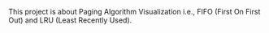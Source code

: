 This project is about Paging Algorithm Visualization i.e., FIFO (First On First Out) and LRU (Least Recently Used).
